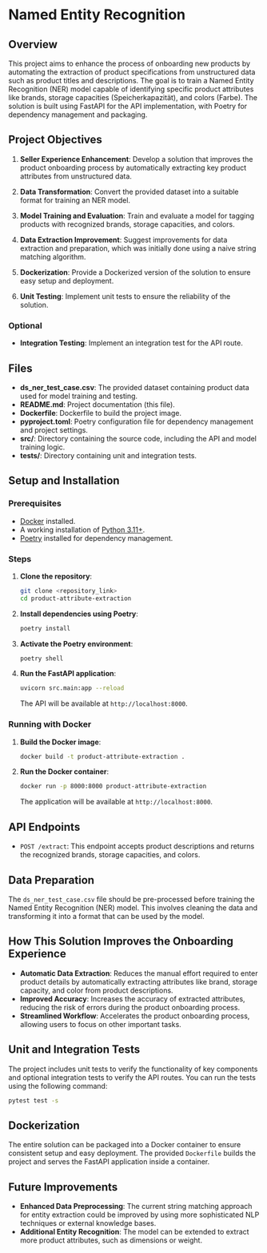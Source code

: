 # Named  Entity Recognition

## Overview

This project aims to enhance the process of onboarding new products by automating the extraction of product specifications from unstructured data such as product titles and descriptions. The goal is to train a Named Entity Recognition (NER) model capable of identifying specific product attributes like brands, storage capacities (Speicherkapazität), and colors (Farbe). The solution is built using FastAPI for the API implementation, with Poetry for dependency management and packaging.

## Project Objectives

1. **Seller Experience Enhancement**: Develop a solution that improves the product onboarding process by automatically extracting key product attributes from unstructured data.

2. **Data Transformation**: Convert the provided dataset into a suitable format for training an NER model.

3. **Model Training and Evaluation**: Train and evaluate a model for tagging products with recognized brands, storage capacities, and colors.

4. **Data Extraction Improvement**: Suggest improvements for data extraction and preparation, which was initially done using a naive string matching algorithm.

5. **Dockerization**: Provide a Dockerized version of the solution to ensure easy setup and deployment.

6. **Unit Testing**: Implement unit tests to ensure the reliability of the solution.

### Optional
- **Integration Testing**: Implement an integration test for the API route.

## Files

- **ds_ner_test_case.csv**: The provided dataset containing product data used for model training and testing.
- **README.md**: Project documentation (this file).
- **Dockerfile**: Dockerfile to build the project image.
- **pyproject.toml**: Poetry configuration file for dependency management and project settings.
- **src/**: Directory containing the source code, including the API and model training logic.
- **tests/**: Directory containing unit and integration tests.

## Setup and Installation

### Prerequisites

- [Docker](https://www.docker.com/get-started) installed.
- A working installation of [Python 3.11+](https://www.python.org/).
- [Poetry](https://python-poetry.org/docs/) installed for dependency management.

### Steps

1. **Clone the repository**:
   ```bash
   git clone <repository_link>
   cd product-attribute-extraction
   ```

2. **Install dependencies using Poetry**:
   ```bash
   poetry install
   ```

3. **Activate the Poetry environment**:
   ```bash
   poetry shell
   ```

4. **Run the FastAPI application**:
   ```bash
   uvicorn src.main:app --reload
   ```

   The API will be available at `http://localhost:8000`.

### Running with Docker

1. **Build the Docker image**:
   ```bash
   docker build -t product-attribute-extraction .
   ```

2. **Run the Docker container**:
   ```bash
   docker run -p 8000:8000 product-attribute-extraction
   ```

   The application will be available at `http://localhost:8000`.

## API Endpoints

- `POST /extract`: This endpoint accepts product descriptions and returns the recognized brands, storage capacities, and colors.

## Data Preparation

The `ds_ner_test_case.csv` file should be pre-processed before training the Named Entity Recognition (NER) model. This involves cleaning the data and transforming it into a format that can be used by the model.

## How This Solution Improves the Onboarding Experience

- **Automatic Data Extraction**: Reduces the manual effort required to enter product details by automatically extracting attributes like brand, storage capacity, and color from product descriptions.
- **Improved Accuracy**: Increases the accuracy of extracted attributes, reducing the risk of errors during the product onboarding process.
- **Streamlined Workflow**: Accelerates the product onboarding process, allowing users to focus on other important tasks.

## Unit and Integration Tests

The project includes unit tests to verify the functionality of key components and optional integration tests to verify the API routes. You can run the tests using the following command:

```bash
pytest test -s
```

## Dockerization

The entire solution can be packaged into a Docker container to ensure consistent setup and easy deployment. The provided `Dockerfile` builds the project and serves the FastAPI application inside a container.

## Future Improvements

- **Enhanced Data Preprocessing**: The current string matching approach for entity extraction could be improved by using more sophisticated NLP techniques or external knowledge bases.
- **Additional Entity Recognition**: The model can be extended to extract more product attributes, such as dimensions or weight.
